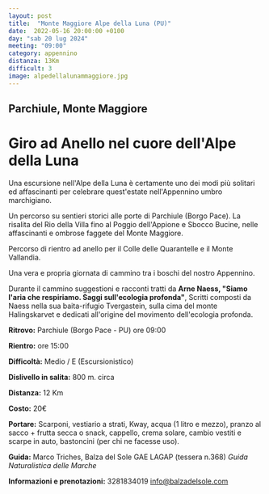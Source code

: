 ```yaml
---
layout: post
title:  "Monte Maggiore Alpe della Luna (PU)"
date:  2022-05-16 20:00:00 +0100
day: "sab 20 lug 2024"
meeting: "09:00"
category: appennino
distanza: 13Km
difficult: 3
image: alpedellalunammaggiore.jpg
---
```


## Parchiule, Monte Maggiore 

# Giro ad Anello nel cuore dell'Alpe della Luna


Una escursione nell'Alpe della Luna è certamente uno dei modi più solitari ed affascinanti per celebrare quest'estate nell'Appennino umbro marchigiano. 

Un percorso su sentieri storici alle porte di Parchiule (Borgo Pace). La risalita del Rio della Villa fino al Poggio dell'Appione e Sbocco Bucine, nelle affascinanti e ombrose faggete del Monte Maggiore.

Percorso di rientro ad anello per il Colle delle Quarantelle e il Monte Vallandia.

Una vera e propria giornata di cammino tra i boschi del nostro Appennino.

Durante il cammino suggestioni e racconti tratti da **Arne Naess, "Siamo l'aria che respiriamo. Saggi sull'ecologia profonda"**, Scritti composti da Naess nella sua baita-rifugio Tvergastein, sulla cima del monte Halingskarvet e dedicati all'origine del movimento dell'ecologia profonda.


**Ritrovo:** Parchiule (Borgo Pace - PU) ore 09:00

**Rientro:** ore 15:00 

**Difficoltà:** Medio / E (Escursionistico)

**Dislivello in salita:**  800 m. circa

**Distanza:** 12 Km

**Costo:** 20€

**Portare:** Scarponi, vestiario a strati, Kway, acqua (1 litro e mezzo), pranzo al sacco + frutta secca o snack, cappello, crema solare, cambio vestiti e scarpe in auto, bastoncini (per chi ne facesse uso).

**Guida:** Marco Triches, Balza del Sole GAE LAGAP (tessera n.368)
*Guida Naturalistica delle Marche*

**Informazioni e prenotazioni:** 3281834019 info@balzadelsole.com
